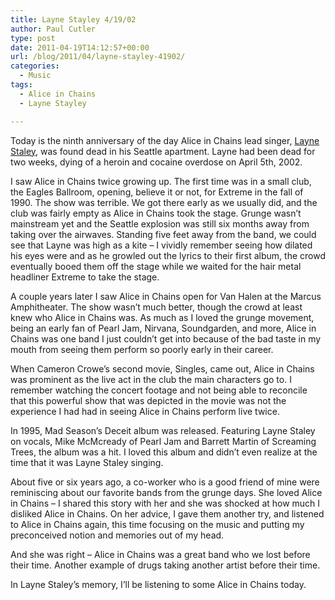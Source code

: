 ```yaml
---
title: Layne Stayley 4/19/02
author: Paul Cutler
type: post
date: 2011-04-19T14:12:57+00:00
url: /blog/2011/04/layne-stayley-41902/
categories:
  - Music
tags:
  - Alice in Chains
  - Layne Stayley

---
```

Today is the ninth anniversary of the day Alice in Chains lead singer, [Layne Staley][1], was found dead in his Seattle apartment. Layne had been dead for two weeks, dying of a heroin and cocaine overdose on April 5th, 2002.

I saw Alice in Chains twice growing up. The first time was in a small club, the Eagles Ballroom, opening, believe it or not, for Extreme in the fall of 1990. The show was terrible. We got there early as we usually did, and the club was fairly empty as Alice in Chains took the stage. Grunge wasn&#8217;t mainstream yet and the Seattle explosion was still six months away from taking over the airwaves. Standing five feet away from the band, we could see that Layne was high as a kite &#8211; I vividly remember seeing how dilated his eyes were and as he growled out the lyrics to their first album, the crowd eventually booed them off the stage while we waited for the hair metal headliner Extreme to take the stage.

A couple years later I saw Alice in Chains open for Van Halen at the Marcus Amphitheater. The show wasn&#8217;t much better, though the crowd at least knew who Alice in Chains was. As much as I loved the grunge movement, being an early fan of Pearl Jam, Nirvana, Soundgarden, and more, Alice in Chains was one band I just couldn&#8217;t get into because of the bad taste in my mouth from seeing them perform so poorly early in their career.

When Cameron Crowe&#8217;s second movie, Singles, came out, Alice in Chains was prominent as the live act in the club the main characters go to. I remember watching the concert footage and not being able to reconcile that this powerful show that was depicted in the movie was not the experience I had had in seeing Alice in Chains perform live twice.

In 1995, Mad Season&#8217;s Deceit album was released. Featuring Layne Staley on vocals, Mike McMcready of Pearl Jam and Barrett Martin of Screaming Trees, the album was a hit. I loved this album and didn&#8217;t even realize at the time that it was Layne Staley singing.

About five or six years ago, a co-worker who is a good friend of mine were reminiscing about our favorite bands from the grunge days. She loved Alice in Chains &#8211; I shared this story with her and she was shocked at how much I disliked Alice in Chains. On her advice, I gave them another try, and listened to Alice in Chains again, this time focusing on the music and putting my preconceived notion and memories out of my head.

And she was right &#8211; Alice in Chains was a great band who we lost before their time. Another example of drugs taking another artist before their time.

In Layne Staley&#8217;s memory, I&#8217;ll be listening to some Alice in Chains today.

 [1]: http://en.wikipedia.org/wiki/Layne_Staley